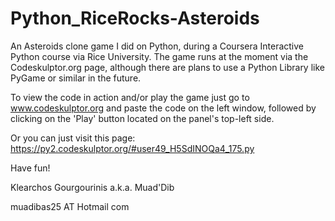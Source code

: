 # Python_RiceRocks-Asteroids

An Asteroids clone game I did on Python, during a Coursera Interactive Python course via Rice University. The game runs at the 
moment via the Codeskulptor.org page, although there are plans to use a Python Library like PyGame or similar in the future. 

To view the code in action and/or play the game just go to www.codeskulptor.org and paste the code on the left window, followed by 
clicking on the 'Play' button located on the panel's top-left side.

Or you can just visit this page: https://py2.codeskulptor.org/#user49_H5SdINOQa4_175.py



Have fun!

Klearchos Gourgourinis a.k.a. Muad'Dib

muadibas25 AT Hotmail com
